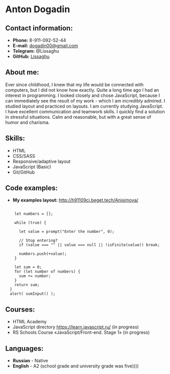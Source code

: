 # Anton Dogadin

## Contact information:
* **Phone:** 8-911-092-52-44
* **E-mail:** dogadin00@gmail.com
* **Telegram:** @Lissaghu
* **GitHub:** [Lissaghu](https://github.com/Lissaghu)

## About me:
Ever since childhood, I knew that my life would be connected with computers, but I did not know how exactly. Quite a long time ago I had an interest in programming. I looked closely and chose JavaScript, because I can immediately see the result of my work - which I am incredibly admired. I studied layout and practiced on layouts. I am currently studying JavaScript. I have excellent communication and teamwork skills. I quickly find a solution in stressful situations. Calm and reasonable, but with a great sense of humor and charisma.

## Skills:
* HTML
* CSS/SASS
* Responsive/adaptive layout
* JavaScript (Basic)
* Git/GitHub

## Code examples:
* **My examples layout:** http://h91109ci.beget.tech/Anisimova/
```function sumInput() {

    let numbers = [];
  
    while (true) {
  
      let value = prompt("Enter the number", 0);
  
      // Stop entering?
      if (value === "" || value === null || !isFinite(value)) break;
  
      numbers.push(+value);
    }
  
    let sum = 0;
    for (let number of numbers) {
      sum += number;
    }
    return sum;
  }
  alert( sumInput() );
```

## Courses:
* HTML Academy
* JavaScript directory https://learn.javascript.ru/ (in progress)
* RS Schools Course «JavaScript/Front-end. Stage 1» (in progress)

## Languages:
* **Russian** - Native
* **English** - A2 (school grade and university grade was five))))